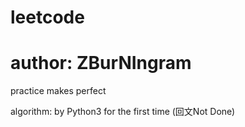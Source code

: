 # leetcode
# author: ZBurNIngram
practice makes perfect

algorithm:
	by Python3 for the first time 
	(回文Not Done)
